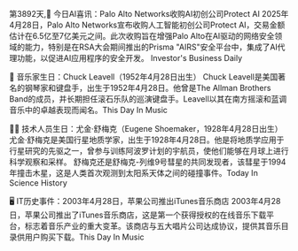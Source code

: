 第3892天,🤖 今日AI喜讯：Palo Alto Networks收购AI初创公司Protect AI
2025年4月28日，Palo Alto Networks宣布收购人工智能初创公司Protect AI，交易金额估计在6.5亿至7亿美元之间。​此次收购旨在增强Palo Alto在AI驱动的网络安全领域的能力，特别是在RSA大会期间推出的Prisma "AIRS"安全平台中，集成了AI代理功能，以促进AI应用程序的安全开发。 ​
Investor's Business Daily

🎵 音乐家生日：Chuck Leavell（1952年4月28日出生）
Chuck Leavell是美国著名的钢琴家和键盘手，出生于1952年4月28日。他曾是The Allman Brothers Band的成员，并长期担任滚石乐队的巡演键盘手。Leavell以其在南方摇滚和蓝调音乐中的卓越表现而闻名。 ​
This Day In Music

👨‍💻 技术人员生日：尤金·舒梅克（Eugene Shoemaker，1928年4月28日出生）
尤金·舒梅克是美国行星地质学家，出生于1928年4月28日。他是将地质学应用于行星研究的先驱之一，曾参与训练阿波罗计划的宇航员，使他们能够在月球上进行科学观察和采样。 舒梅克还是舒梅克-列维9号彗星的共同发现者，该彗星于1994年撞击木星，这是人类首次观测到太阳系天体之间的碰撞事件。 ​
Today In Science History

🖥️ IT历史事件：2003年4月28日，苹果公司推出iTunes音乐商店
2003年4月28日，苹果公司推出了iTunes音乐商店，这是第一个获得授权的在线音乐下载平台，标志着音乐产业的重大变革。​该商店与五大唱片公司达成协议，提供其音乐目录供用户购买下载。 ​
This Day In Music